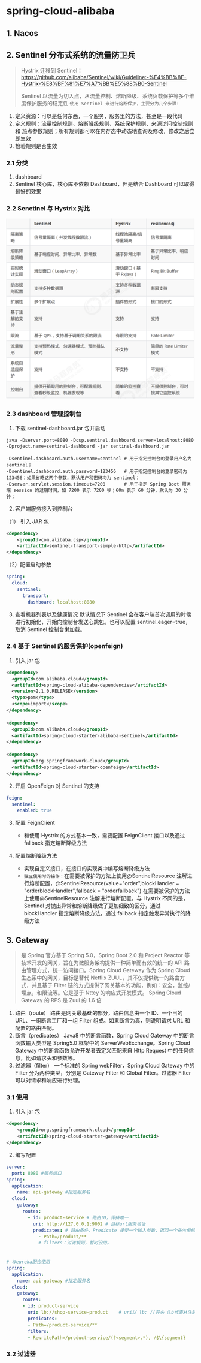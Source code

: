 # spring-cloud-alibaba

## 1. Nacos

## 2. Sentinel 分布式系统的流量防卫兵

> Hystrix 迁移到 Sentinel：https://github.com/alibaba/Sentinel/wiki/Guideline:-%E4%BB%8E-Hystrix-%E8%BF%81%E7%A7%BB%E5%88%B0-Sentinel
>
> Sentinel 以流量为切入点，从流量控制、熔断降级、系统负载保护等多个维度保护服务的稳定性
> `使用 Sentinel 来进行熔断保护，主要分为几个步骤:`

1. 定义资源：可以是任何东西，一个服务，服务里的方法，甚至是一段代码
2. 定义规则：流量控制规则、熔断降级规则、系统保护规则、来源访问控制规则和 热点参数规则；所有规则都可以在内存态中动态地查询及修改，修改之后立即生效
3. 检验规则是否生效

### 2.1 分类

1. dashboard
2. Sentinel 核心库，核心库不依赖 Dashboard，但是结合 Dashboard 可以取得最好的效果

### 2.2 Senetinel 与 Hystrix 对比

![cloud-sentinel](../../public/images/Java/SpringCloud/cloud-sentinel.png)

### 2.3 dashboard 管理控制台

1. 下载 sentinel-dashboard.jar 包并启动

```shell
java -Dserver.port=8080 -Dcsp.sentinel.dashboard.server=localhost:8080 -Dproject.name=sentinel-dashboard -jar sentinel-dashboard.jar

-Dsentinel.dashboard.auth.username=sentinel # 用于指定控制台的登录用户名为 sentinel；
-Dsentinel.dashboard.auth.password=123456   # 用于指定控制台的登录密码为 123456；如果省略这两个参数，默认用户和密码均为 sentinel；
-Dserver.servlet.session.timeout=7200       # 用于指定 Spring Boot 服务端 session 的过期时间，如 7200 表示 7200 秒；60m 表示 60 分钟，默认为 30 分钟；
```

2. 客户端服务接入到控制台

（1） 引入 JAR 包

```xml
<dependency>
    <groupId>com.alibaba.csp</groupId>
    <artifactId>sentinel-transport-simple-http</artifactId>
</dependency>
```

（2）配置启动参数

```yaml
spring:
  cloud:
    sentinel:
      transport:
        dashboard: localhost:8080
```

3.  查看机器列表以及健康情况
    默认情况下 Sentinel 会在客户端首次调用的时候进行初始化，开始向控制台发送心跳包。也可以配置 sentinel.eager=true，取消 Sentinel 控制台懒加载。

### 2.4 基于 Sentinel 的服务保护(openfeign)

1. 引入 jar 包

```xml
<dependency>
  <groupId>com.alibaba.cloud</groupId>
  <artifactId>spring-cloud-alibaba-dependencies</artifactId>
  <version>2.1.0.RELEASE</version>
  <type>pom</type>
  <scope>import</scope>
</dependency>

<dependency>
  <groupId>com.alibaba.cloud</groupId>
  <artifactId>spring-cloud-starter-alibaba-sentinel</artifactId>
</dependency>

<dependency>
  <groupId>org.springframework.cloud</groupId>
  <artifactId>spring-cloud-starter-openfeign</artifactId>
</dependency>
```

2. 开启 OpenFeign 对 Sentinel 的支持

```yaml
feign:
  sentinel:
    enabled: true
```

3. 配置 FeignClient

   - 和使用 Hystrix 的方式基本一致，需要配置 FeignClient 接口以及通过 fallback 指定熔断降级方法

4. 配置熔断降级方法

   - 实现自定义接口，在接口的实现类中编写熔断降级方法
   - `独立使用时的操作：`在需要被保护的方法上使用@SentinelResource 注解进行熔断配置，@SentinelResource(value="order",blockHandler = "orderblockHandler",fallback = "orderfallback")
     在需要被保护的方法上使用@SentinelResource 注解进行熔断配置。与 Hystrix 不同的是，Sentinel 对抛出异常和熔断降级做了更加细致的区分，通过 blockHandler 指定熔断降级方法，通过 fallback 指定触发异常执行的降级方法

## 3. Gateway

> 是 Spring 官方基于 Spring 5.0，Spring Boot 2.0 和 Project Reactor 等技术开发的网关，旨在为微服务架构提供一种简单而有效的统一的 API 路由管理方式，统一访问接口。Spring Cloud Gateway 作为 Spring Cloud 生态系中的网关，目标是替代 Netflix ZUUL，其不仅提供统一的路由方式，并且基于 Filter 链的方式提供了网关基本的功能，例如：安全，监控/埋点，和限流等。它是基于 Nttey 的响应式开发模式。
> Spring Cloud Gateway 的 RPS 是 Zuul 的 1.6 倍

1. 路由（route） 路由是网关最基础的部分，路由信息由一个 ID、一个目的 URL、一组断言工厂和一组 Filter 组成。如果断言为真，则说明请求 URL 和配置的路由匹配。
2. 断言（predicates） Java8 中的断言函数，Spring Cloud Gateway 中的断言函数输入类型是 Spring5.0 框架中的 ServerWebExchange。Spring Cloud Gateway 中的断言函数允许开发者去定义匹配来自 Http Request 中的任何信息，比如请求头和参数等。
3. 过滤器（filter） 一个标准的 Spring webFilter，Spring Cloud Gateway 中的 Filter 分为两种类型，分别是 Gateway Filter 和 Global Filter。过滤器 Filter 可以对请求和响应进行处理。

### 3.1 使用

1. 引入 jar 包

```xml
<dependency>
    <groupId>org.springframework.cloud</groupId>
    <artifactId>spring-cloud-starter-gateway</artifactId>
</dependency>
```

2. 编写配置

```yaml
server:
  port: 8080 #服务端口
spring:
  application:
    name: api-gateway #指定服务名
  cloud:
    gateway:
      routes:
        - id: product-service # 路由ID，保持唯一
          uri: http://127.0.0.1:9002 # 目标url服务地址
          predicates: # 路由条件，Predicate 接受一个输入参数，返回一个布尔值结果。该接口包含多种默认方法来将 Predicate 组合成其他复杂的逻辑（比如：与，或，非）。
            - Path=/product/**
            # filters：过滤规则，暂时没用。


# 与eureka配合使用
spring:
  application:
    name: api-gateway #指定服务名
  cloud:
    gateway:
      routes:
      - id: product-service
        uri: lb://shop-service-product    # uri以 lb: //开头（lb代表从注册中心获取服务），后面接的就是你需要转发到的服务名称
        predicates:
        - Path=/product-service/**
        filters:
        - RewritePath=/product-service/(?<segment>.*), /$\{segment}
```

### 3.2 过滤器
